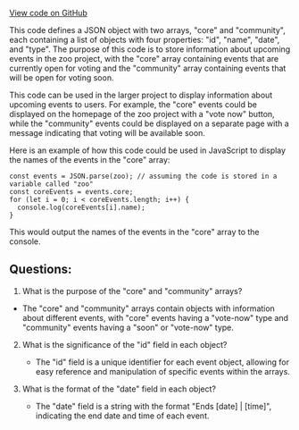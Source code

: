 [View code on GitHub](zoo-labs/zoo/blob/master/core/src/components/Voting/data.json)

This code defines a JSON object with two arrays, "core" and "community", each containing a list of objects with four properties: "id", "name", "date", and "type". The purpose of this code is to store information about upcoming events in the zoo project, with the "core" array containing events that are currently open for voting and the "community" array containing events that will be open for voting soon. 

This code can be used in the larger project to display information about upcoming events to users. For example, the "core" events could be displayed on the homepage of the zoo project with a "vote now" button, while the "community" events could be displayed on a separate page with a message indicating that voting will be available soon. 

Here is an example of how this code could be used in JavaScript to display the names of the events in the "core" array:

```
const events = JSON.parse(zoo); // assuming the code is stored in a variable called "zoo"
const coreEvents = events.core;
for (let i = 0; i < coreEvents.length; i++) {
  console.log(coreEvents[i].name);
}
```

This would output the names of the events in the "core" array to the console.
## Questions: 
 1. What is the purpose of the "core" and "community" arrays?
   - The "core" and "community" arrays contain objects with information about different events, with "core" events having a "vote-now" type and "community" events having a "soon" or "vote-now" type.
   
2. What is the significance of the "id" field in each object?
   - The "id" field is a unique identifier for each event object, allowing for easy reference and manipulation of specific events within the arrays.
   
3. What is the format of the "date" field in each object?
   - The "date" field is a string with the format "Ends [date] | [time]", indicating the end date and time of each event.